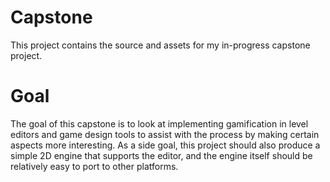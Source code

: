 Capstone========This project contains the source and assets for my in-progress capstone project.Goal====The goal of this capstone is to look at implementing gamification in level editors and game design tools to assist with the process by making certain aspects more interesting. As a side goal, this project should also produce a simple 2D engine that supports the editor, and the engine itself should be relatively easy to port to other platforms.